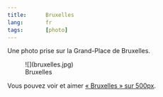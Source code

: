 ```yaml
---
title:      Bruxelles
lang:       fr
tags:       [photo]
---
```


Une photo prise sur la Grand-Place de Bruxelles.

<figure>
  ![](bruxelles.jpg)
  <figcaption>
  Bruxelles
  </figcaption>
</figure>

Vous pouvez voir et aimer [« Bruxelles » sur 500px](http://500px.com/photo/1159934).
